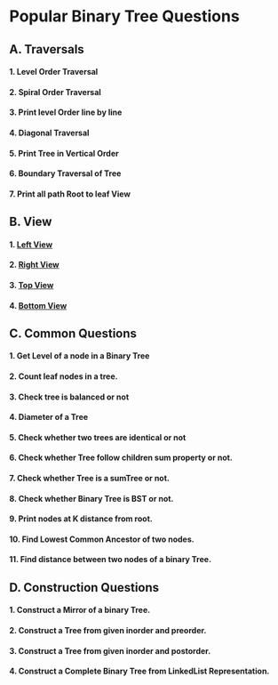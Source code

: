 # Popular Binary Tree Questions

## A. Traversals
#### 1. Level Order Traversal 
#### 2. Spiral Order Traversal
#### 3. Print level Order line by line
#### 4. Diagonal Traversal 
#### 5. Print Tree in Vertical Order
#### 6. Boundary Traversal of Tree
#### 7. Print all path Root to leaf View

## B. View 
#### 1. [Left View](https://github.com/grv0908/InterviewPreparation/blob/master/Trees/LeftView.java)
#### 2. [Right View](https://github.com/grv0908/InterviewPreparation/blob/master/Trees/RightView.java)
#### 3. [Top View](https://github.com/grv0908/InterviewPreparation/blob/master/Trees/TopView.java)
#### 4. [Bottom View](https://github.com/grv0908/InterviewPreparation/blob/master/Trees/BottomView.java)

## C. Common Questions
#### 1. Get Level of a node in a Binary Tree
#### 2. Count leaf nodes in a tree.
#### 3. Check tree is balanced or not
#### 4. Diameter of a Tree
#### 5. Check whether two trees are identical or not 
#### 6. Check whether Tree follow children sum property or not.
#### 7. Check whether Tree is a sumTree or not.
#### 8. Check whether Binary Tree is BST or not.
#### 9. Print nodes at K distance from root.
#### 10. Find Lowest Common Ancestor of two nodes.
#### 11. Find distance between two nodes of a binary Tree.

## D. Construction Questions
#### 1. Construct a Mirror of a binary Tree.
#### 2. Construct a Tree from given inorder and preorder.
#### 3. Construct a Tree from given inorder and postorder.
#### 4. Construct a Complete Binary Tree from LinkedList Representation.
